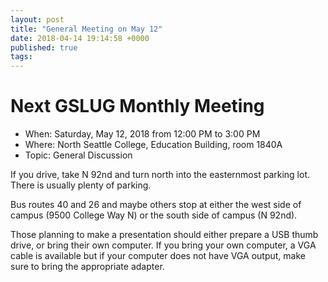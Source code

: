 ```yaml
---
layout: post
title: "General Meeting on May 12"
date: 2018-04-14 19:14:58 +0000
published: true
tags:
---
```

# Next GSLUG Monthly Meeting
* When: Saturday, May 12, 2018 from 12:00 PM to 3:00 PM
* Where: North Seattle College, Education Building, room 1840A
* Topic: General Discussion

If you drive, take N 92nd and turn north into the easternmost parking lot.  There is usually plenty of parking.

Bus routes 40 and 26 and maybe others stop at either the west side of campus (9500 College Way N) or the south side of campus (N 92nd).

Those planning to make a presentation should either prepare a USB thumb drive, or bring their own computer.  If you bring your own computer, a VGA cable is available but if your computer does not have VGA output, make sure to bring the appropriate adapter.

